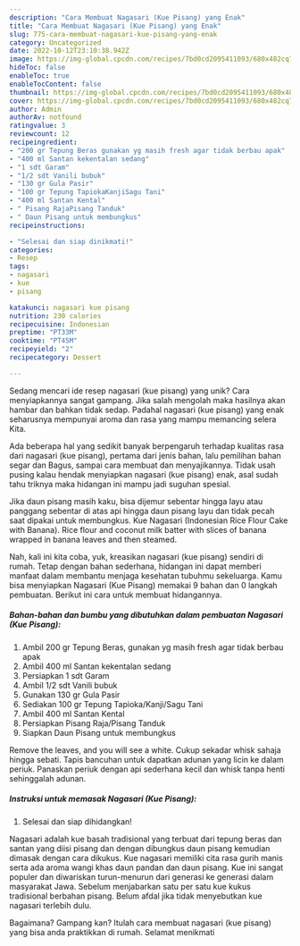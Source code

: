 ```yaml
---
description: "Cara Membuat Nagasari (Kue Pisang) yang Enak"
title: "Cara Membuat Nagasari (Kue Pisang) yang Enak"
slug: 775-cara-membuat-nagasari-kue-pisang-yang-enak
category: Uncategorized
date: 2022-10-12T23:10:38.942Z
image: https://img-global.cpcdn.com/recipes/7bd0cd2095411093/680x482cq70/nagasari-kue-pisang-foto-resep-utama.jpg
hideToc: false
enableToc: true
enableTocContent: false
thumbnail: https://img-global.cpcdn.com/recipes/7bd0cd2095411093/680x482cq70/nagasari-kue-pisang-foto-resep-utama.jpg
cover: https://img-global.cpcdn.com/recipes/7bd0cd2095411093/680x482cq70/nagasari-kue-pisang-foto-resep-utama.jpg
author: Admin
authorAv: notfound
ratingvalue: 3
reviewcount: 12
recipeingredient:
- "200 gr Tepung Beras gunakan yg masih fresh agar tidak berbau apak"
- "400 ml Santan kekentalan sedang"
- "1 sdt Garam"
- "1/2 sdt Vanili bubuk"
- "130 gr Gula Pasir"
- "100 gr Tepung TapiokaKanjiSagu Tani"
- "400 ml Santan Kental"
- " Pisang RajaPisang Tanduk"
- " Daun Pisang untuk membungkus"
recipeinstructions:

- "Selesai dan siap dinikmati!"
categories:
- Resep
tags:
- nagasari
- kue
- pisang

katakunci: nagasari kue pisang 
nutrition: 230 calories
recipecuisine: Indonesian
preptime: "PT33M"
cooktime: "PT45M"
recipeyield: "2"
recipecategory: Dessert

---
```





Sedang mencari ide resep nagasari (kue pisang) yang unik? Cara menyiapkannya sangat gampang. Jika salah mengolah maka hasilnya akan hambar dan bahkan tidak sedap. Padahal nagasari (kue pisang) yang enak seharusnya mempunyai aroma dan rasa yang mampu memancing selera Kita.





Ada beberapa hal yang sedikit banyak berpengaruh terhadap kualitas rasa dari nagasari (kue pisang), pertama dari jenis bahan, lalu pemilihan bahan segar dan Bagus, sampai cara membuat dan menyajikannya. Tidak usah pusing kalau hendak menyiapkan nagasari (kue pisang) enak,      asal sudah tahu triknya maka hidangan ini mampu jadi suguhan spesial.














Jika daun pisang masih kaku, bisa dijemur sebentar hingga layu atau panggang sebentar di atas api hingga daun pisang layu dan tidak pecah saat dipakai untuk membungkus. Kue Nagasari (Indonesian Rice Flour Cake with Banana). Rice flour and coconut milk batter with slices of banana wrapped in banana leaves and then steamed.






Nah, kali ini kita coba, yuk, kreasikan nagasari (kue pisang) sendiri di rumah. Tetap dengan bahan sederhana, hidangan ini dapat memberi manfaat dalam membantu menjaga kesehatan tubuhmu sekeluarga. Kamu bisa menyiapkan Nagasari (Kue Pisang) memakai 9 bahan dan 0 langkah pembuatan. Berikut ini cara untuk membuat hidangannya.

<!--inarticleads1-->

##### Bahan-bahan dan bumbu yang dibutuhkan dalam pembuatan Nagasari (Kue Pisang):

1. Ambil 200 gr Tepung Beras, gunakan yg masih fresh agar tidak berbau apak
1. Ambil 400 ml Santan kekentalan sedang
1. Persiapkan 1 sdt Garam
1. Ambil 1/2 sdt Vanili bubuk
1. Gunakan 130 gr Gula Pasir
1. Sediakan 100 gr Tepung Tapioka/Kanji/Sagu Tani
1. Ambil 400 ml Santan Kental
1. Persiapkan  Pisang Raja/Pisang Tanduk
1. Siapkan  Daun Pisang untuk membungkus


Remove the leaves, and you will see a white. Cukup sekadar whisk sahaja hingga sebati. Tapis bancuhan untuk dapatkan adunan yang licin ke dalam periuk. Panaskan periuk dengan api sederhana kecil dan whisk tanpa henti sehinggalah adunan. 

<!--inarticleads2-->

##### Instruksi untuk memasak Nagasari (Kue Pisang):


1. Selesai dan siap dihidangkan!

Nagasari adalah kue basah tradisional yang terbuat dari tepung beras dan santan yang diisi pisang dan dengan dibungkus daun pisang kemudian dimasak dengan cara dikukus. Kue nagasari memiliki cita rasa gurih manis serta ada aroma wangi khas daun pandan dan daun pisang. Kue ini sangat populer dan diwariskan turun-menurun dari generasi ke generasi dalam masyarakat Jawa. Sebelum menjabarkan satu per satu kue kukus tradisional berbahan pisang. Belum afdal jika tidak menyebutkan kue nagasari terlebih dulu. 

Bagaimana? Gampang kan? Itulah cara membuat nagasari (kue pisang) yang bisa anda praktikkan di rumah. Selamat menikmati
